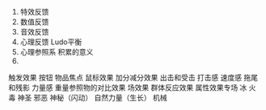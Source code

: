 1. 特效反馈
2. 数值反馈
3. 音效反馈
4. 心理反馈 Ludo平衡
5. 心理参照系 积累的意义
6. 

触发效果 按钮 物品焦点
鼠标效果
加分减分效果
出击和受击
打击感
速度感 拖尾和残影
力量感 重量参照物的对比效果
场效果 群体反应效果
属性效果专场 冰 火 毒 神圣 邪恶 神秘（闪动） 自然力量（生长） 机械 
